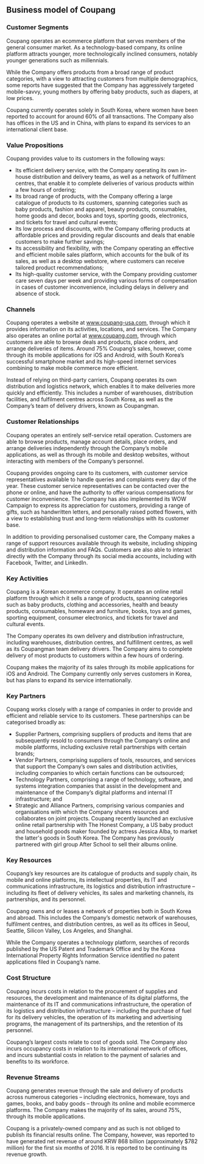 Business model of Coupang
-------------------------

 ### Customer Segments

 Coupang operates an ecommerce platform that serves members of the general consumer market. As a technology-based company, its online platform attracts younger, more technologically inclined consumers, notably younger generations such as millennials.

 While the Company offers products from a broad range of product categories, with a view to attracting customers from multiple demographics, some reports have suggested that the Company has aggressively targeted mobile-savvy, young mothers by offering baby products, such as diapers, at low prices.

 Coupang currently operates solely in South Korea, where women have been reported to account for around 60% of all transactions. The Company also has offices in the US and in China, with plans to expand its services to an international client base.

 ### Value Propositions

 Coupang provides value to its customers in the following ways:

  * Its efficient delivery service, with the Company operating its own in-house distribution and delivery teams, as well as a network of fulfilment centres, that enable it to complete deliveries of various products within a few hours of ordering;
 * Its broad range of products, with the Company offering a large catalogue of products to its customers, spanning categories such as baby products, fashion and apparel, beauty products, consumables, home goods and decor, books and toys, sporting goods, electronics, and tickets for travel and cultural events;
 * Its low process and discounts, with the Company offering products at affordable prices and providing regular discounts and deals that enable customers to make further savings;
 * Its accessibility and flexibility, with the Company operating an effective and efficient mobile sales platform, which accounts for the bulk of its sales, as well as a desktop webstore, where customers can receive tailored product recommendations;
 * Its high-quality customer service, with the Company providing customer care seven days per week and providing various forms of compensation in cases of customer inconvenience, including delays in delivery and absence of stock.
  ### Channels

 Coupang operates a website at www.coupang-usa.com, through which it provides information on its activities, locations, and services. The Company also operates an online portal at www.coupang.com, through which customers are able to browse deals and products, place orders, and arrange deliveries of items. Around 75% Coupang’s sales, however, come through its mobile applications for iOS and Android, with South Korea’s successful smartphone market and its high-speed internet services combining to make mobile commerce more efficient.

 Instead of relying on third-party carriers, Coupang operates its own distribution and logistics network, which enables it to make deliveries more quickly and efficiently. This includes a number of warehouses, distribution facilities, and fulfilment centres across South Korea, as well as the Company’s team of delivery drivers, known as Coupangman.

 ### Customer Relationships

 Coupang operates an entirely self-service retail operation. Customers are able to browse products, manage account details, place orders, and arrange deliveries independently through the Company’s mobile applications, as well as through its mobile and desktop websites, without interacting with members of the Company’s personnel.

 Coupang provides ongoing care to its customers, with customer service representatives available to handle queries and complaints every day of the year. These customer service representatives can be contacted over the phone or online, and have the authority to offer various compensations for customer inconvenience. The Company has also implemented its WOW Campaign to express its appreciation for customers, providing a range of gifts, such as handwritten letters, and personally raised potted flowers, with a view to establishing trust and long-term relationships with its customer base.

 In addition to providing personalised customer care, the Company makes a range of support resources available through its website, including shipping and distribution information and FAQs. Customers are also able to interact directly with the Company through its social media accounts, including with Facebook, Twitter, and LinkedIn.

 ### Key Activities

 Coupang is a Korean ecommerce company. It operates an online retail platform through which it sells a range of products, spanning categories such as baby products, clothing and accessories, health and beauty products, consumables, homeware and furniture, books, toys and games, sporting equipment, consumer electronics, and tickets for travel and cultural events.

 The Company operates its own delivery and distribution infrastructure, including warehouses, distribution centres, and fulfillment centres, as well as its Coupangman team delivery drivers. The Company aims to complete delivery of most products to customers within a few hours of ordering.

 Coupang makes the majority of its sales through its mobile applications for iOS and Android. The Company currently only serves customers in Korea, but has plans to expand its service internationally.

 ### Key Partners

 Coupang works closely with a range of companies in order to provide and efficient and reliable service to its customers. These partnerships can be categorised broadly as:

  * Supplier Partners, comprising suppliers of products and items that are subsequently resold to consumers through the Company’s online and mobile platforms, including exclusive retail partnerships with certain brands;
 * Vendor Partners, comprising suppliers of tools, resources, and services that support the Company’s own sales and distribution activities, including companies to which certain functions can be outsourced;
 * Technology Partners, comprising a range of technology, software, and systems integration companies that assist in the development and maintenance of the Company’s digital platforms and internal IT infrastructure; and
 * Strategic and Alliance Partners, comprising various companies and organisations with which the Company shares resources and collaborates on joint projects.
  Coupang recently launched an exclusive online retail partnership with The Honest Company, a US baby product and household goods maker founded by actress Jessica Alba, to market the latter's goods in South Korea. The Company has previously partnered with girl group After School to sell their albums online.

 ### Key Resources

 Coupang’s key resources are its catalogue of products and supply chain, its mobile and online platforms, its intellectual properties, its IT and communications infrastructure, its logistics and distribution infrastructure – including its fleet of delivery vehicles, its sales and marketing channels, its partnerships, and its personnel.

 Coupang owns and or leases a network of properties both in South Korea and abroad. This includes the Company’s domestic network of warehouses, fulfilment centres, and distribution centres, as well as its offices in Seoul, Seattle, Silicon Valley, Los Angeles, and Shanghai.

 While the Company operates a technology platform, searches of records published by the US Patent and Trademark Office and by the Korea International Property Rights Information Service identified no patent applications filed in Coupang’s name.

 ### Cost Structure

 Coupang incurs costs in relation to the procurement of supplies and resources, the development and maintenance of its digital platforms, the maintenance of its IT and communications infrastructure, the operation of its logistics and distribution infrastructure – including the purchase of fuel for its delivery vehicles, the operation of its marketing and advertising programs, the management of its partnerships, and the retention of its personnel.

 Coupang’s largest costs relate to cost of goods sold. The Company also incurs occupancy costs in relation to its international network of offices, and incurs substantial costs in relation to the payment of salaries and benefits to its workforce.

 ### Revenue Streams

 Coupang generates revenue through the sale and delivery of products across numerous categories – including electronics, homeware, toys and games, books, and baby goods – through its online and mobile ecommerce platforms. The Company makes the majority of its sales, around 75%, through its mobile applications.

 Coupang is a privately-owned company and as such is not obliged to publish its financial results online. The Company, however, was reported to have generated net revenue of around KRW 868 billion (approximately $782 million) for the first six months of 2016. It is reported to be continuing its revenue growth.